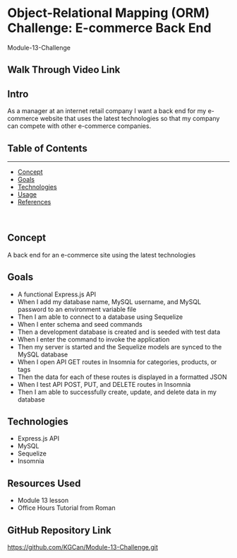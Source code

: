 # Object-Relational Mapping (ORM) Challenge: E-commerce Back End
Module-13-Challenge

## Walk Through Video Link



## Intro

As a manager at an internet retail company I want a back end for my e-commerce website that uses the latest technologies so that my company can compete with other e-commerce companies.

## Table of Contents

---

- [Concept](#concept)
- [Goals](#goals)
- [Technologies](#technologies)
- [Usage](#usage)
- [References](#references)

&nbsp;

## Concept

A back end for an e-commerce site using the latest technologies

## Goals

- A functional Express.js API
- When I add my database name, MySQL username, and MySQL password to an environment variable file
- Then I am able to connect to a database using Sequelize
- When I enter schema and seed commands
- Then a development database is created and is seeded with test data
- When I enter the command to invoke the application
- Then my server is started and the Sequelize models are synced to the MySQL database
- When I open API GET routes in Insomnia for categories, products, or tags
- Then the data for each of these routes is displayed in a formatted JSON
- When I test API POST, PUT, and DELETE routes in Insomnia
- Then I am able to successfully create, update, and delete data in my database

## Technologies

- Express.js API
- MySQL
- Sequelize
- Insomnia

## Resources Used

- Module 13 lesson
- Office Hours Tutorial from Roman

## GitHub Repository Link

https://github.com/KGCan/Module-13-Challenge.git